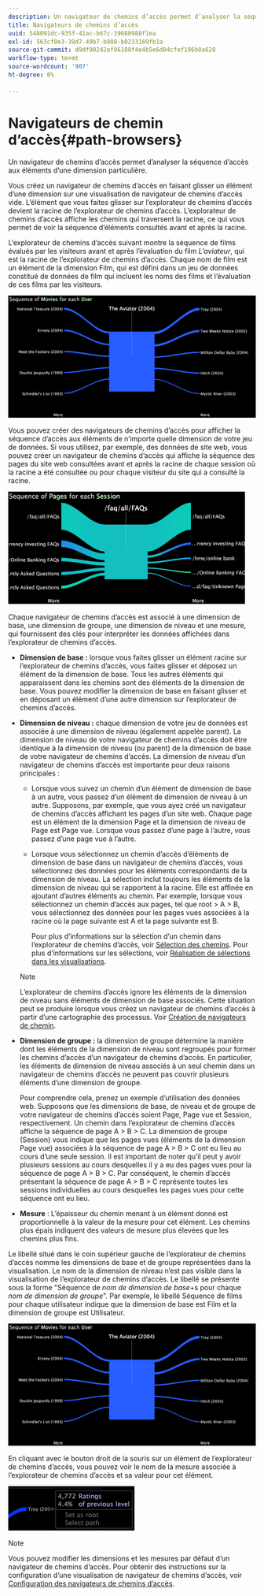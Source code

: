 ```yaml
---
description: Un navigateur de chemins d’accès permet d’analyser la séquence d’accès aux éléments d’une dimension particulière.
title: Navigateurs de chemins d’accès
uuid: 548091dc-935f-41ac-b67c-39080988f1ea
exl-id: 563cf0e3-39d7-49b7-b808-b0233169fb1a
source-git-commit: d9df90242ef96188f4e4b5e6d04cfef196b0a628
workflow-type: tm+mt
source-wordcount: '907'
ht-degree: 0%

---
```


# Navigateurs de chemin d’accès{#path-browsers}

Un navigateur de chemins d’accès permet d’analyser la séquence d’accès aux éléments d’une dimension particulière.

Vous créez un navigateur de chemins d’accès en faisant glisser un élément d’une dimension sur une visualisation de navigateur de chemins d’accès vide. L’élément que vous faites glisser sur l’explorateur de chemins d’accès devient la racine de l’explorateur de chemins d’accès. L’explorateur de chemins d’accès affiche les chemins qui traversent la racine, ce qui vous permet de voir la séquence d’éléments consultés avant et après la racine.

L’explorateur de chemins d’accès suivant montre la séquence de films évalués par les visiteurs avant et après l’évaluation du film *L’aviateur*, qui est la racine de l’explorateur de chemins d’accès. Chaque nom de film est un élément de la dimension Film, qui est défini dans un jeu de données constitué de données de film qui incluent les noms des films et l’évaluation de ces films par les visiteurs.

![](assets/vis_PathBrowser_Movies.png)

Vous pouvez créer des navigateurs de chemins d’accès pour afficher la séquence d’accès aux éléments de n’importe quelle dimension de votre jeu de données. Si vous utilisez, par exemple, des données de site web, vous pouvez créer un navigateur de chemins d’accès qui affiche la séquence des pages du site web consultées avant et après la racine de chaque session où la racine a été consultée ou pour chaque visiteur du site qui a consulté la racine.

![](assets/vis_PathBrowser_Pages.png)

Chaque navigateur de chemins d’accès est associé à une dimension de base, une dimension de groupe, une dimension de niveau et une mesure, qui fournissent des clés pour interpréter les données affichées dans l’explorateur de chemins d’accès.

* **Dimension de base :**  lorsque vous faites glisser un élément racine sur l’explorateur de chemins d’accès, vous faites glisser et déposez un élément de la dimension de base. Tous les autres éléments qui apparaissent dans les chemins sont des éléments de la dimension de base. Vous pouvez modifier la dimension de base en faisant glisser et en déposant un élément d’une autre dimension sur l’explorateur de chemins d’accès.
* **Dimension de niveau :** chaque dimension de votre jeu de données est associée à une dimension de niveau (également appelée parent). La dimension de niveau de votre navigateur de chemins d’accès doit être identique à la dimension de niveau (ou parent) de la dimension de base de votre navigateur de chemins d’accès. La dimension de niveau d’un navigateur de chemins d’accès est importante pour deux raisons principales :

   * Lorsque vous suivez un chemin d’un élément de dimension de base à un autre, vous passez d’un élément de dimension de niveau à un autre. Supposons, par exemple, que vous ayez créé un navigateur de chemins d’accès affichant les pages d’un site web. Chaque page est un élément de la dimension Page et la dimension de niveau de Page est Page vue. Lorsque vous passez d’une page à l’autre, vous passez d’une page vue à l’autre.
   * Lorsque vous sélectionnez un chemin d’accès d’éléments de dimension de base dans un navigateur de chemins d’accès, vous sélectionnez des données pour les éléments correspondants de la dimension de niveau. La sélection inclut toujours les éléments de la dimension de niveau qui se rapportent à la racine. Elle est affinée en ajoutant d’autres éléments au chemin. Par exemple, lorsque vous sélectionnez un chemin d’accès aux pages, tel que root > A > B, vous sélectionnez des données pour les pages vues associées à la racine où la page suivante est A et la page suivante est B.

      Pour plus d’informations sur la sélection d’un chemin dans l’explorateur de chemins d’accès, voir [Sélection des chemins](../../../../home/c-get-started/c-analysis-vis/c-path-browsers/t-sel-paths.md#task-bf44d08c71954ef2adec4b82f840adeb). Pour plus d’informations sur les sélections, voir [Réalisation de sélections dans les visualisations](../../../../home/c-get-started/c-vis/c-sel-vis/c-sel-vis.md#concept-012870ec22c7476e9afbf3b8b2515746).
   >[!NOTE]
   >
   >L’explorateur de chemins d’accès ignore les éléments de la dimension de niveau sans éléments de dimension de base associés. Cette situation peut se produire lorsque vous créez un navigateur de chemins d’accès à partir d’une cartographie des processus. Voir [Création de navigateurs de chemin](../../../../home/c-get-started/c-analysis-vis/c-path-browsers/c-create-path-browsers.md#concept-e120de6a740d4b6f98dda9e2b638f6ff).

* **Dimension de groupe :**  la dimension de groupe détermine la manière dont les éléments de la dimension de niveau sont regroupés pour former les chemins d’accès d’un navigateur de chemins d’accès. En particulier, les éléments de dimension de niveau associés à un seul chemin dans un navigateur de chemins d’accès ne peuvent pas couvrir plusieurs éléments d’une dimension de groupe.

   Pour comprendre cela, prenez un exemple d’utilisation des données web. Supposons que les dimensions de base, de niveau et de groupe de votre navigateur de chemins d’accès soient Page, Page vue et Session, respectivement. Un chemin dans l’explorateur de chemins d’accès affiche la séquence de page A > B > C. La dimension de groupe (Session) vous indique que les pages vues (éléments de la dimension Page vue) associées à la séquence de page A > B > C ont eu lieu au cours d’une seule session. Il est important de noter qu’il peut y avoir plusieurs sessions au cours desquelles il y a eu des pages vues pour la séquence de page A > B > C. Par conséquent, le chemin d’accès présentant la séquence de page A > B > C représente toutes les sessions individuelles au cours desquelles les pages vues pour cette séquence ont eu lieu.

* **Mesure** : L’épaisseur du chemin menant à un élément donné est proportionnelle à la valeur de la mesure pour cet élément. Les chemins plus épais indiquent des valeurs de mesure plus élevées que les chemins plus fins.

Le libellé situé dans le coin supérieur gauche de l’explorateur de chemins d’accès nomme les dimensions de base et de groupe représentées dans la visualisation. Le nom de la dimension de niveau n’est pas visible dans la visualisation de l’explorateur de chemins d’accès. Le libellé se présente sous la forme &quot;Séquence de *nom de dimension de base*+s pour chaque *nom de dimension de groupe*&quot;. Par exemple, le libellé Séquence de films pour chaque utilisateur indique que la dimension de base est Film et la dimension de groupe est Utilisateur.

![](assets/vis_PathBrowser_Movies.png)

En cliquant avec le bouton droit de la souris sur un élément de l’explorateur de chemins d’accès, vous pouvez voir le nom de la mesure associée à l’explorateur de chemins d’accès et sa valeur pour cet élément.

![](assets/vis_PathBrowser_RightClick.png)

>[!NOTE]
>
>Vous pouvez modifier les dimensions et les mesures par défaut d’un navigateur de chemins d’accès. Pour obtenir des instructions sur la configuration d’une visualisation de navigateur de chemins d’accès, voir [Configuration des navigateurs de chemins d’accès](../../../../home/c-get-started/c-intf-anlys-ftrs/t-config-path-brwsr.md#task-bbb3ddaa140a414f984b697c2b8202a3).

